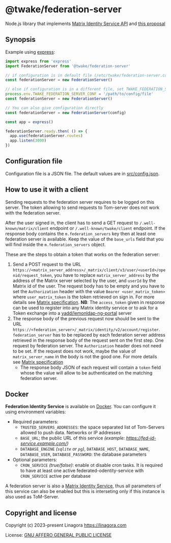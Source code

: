 # @twake/federation-server

Node.js library that implements
[Matrix Identity Service API](https://spec.matrix.org/v1.6/identity-service-api/) and [this proposal](https://github.com/guimard/matrix-spec-proposals/blob/unified-identity-service/proposals/4004-unified-identity-service-view.md)

## Synopsis

Example using [express](https://www.npmjs.com/package/express):

```js
import express from 'express'
import FederationServer from '@twake/federation-server'

// if configuration is in default file (/etc/twake/federation-server.conf)
const federationServer = new FederationServer()

// else if configuration is in a different file, set TWAKE_FEDERATION_SERVER_CONF
process.env.TWAKE_FEDERATION_SERVER_CONF = '/path/to/config/file'
const federationServer = new FederationServer()

// You can also give configuration directly
const federationServer = new FederationServer(config)

const app = express()

federationServer.ready.then( () => {
  app.use(federationServer.routes)
  app.listen(3000)
})
```

## Configuration file

Configuration file is a JSON file. The default values are
in [src/config.json](./src/config.json).

## How to use it with a client

Sending requests to the federation server requires to be logged on this server. The token allowing to send requests to Tom-server does not work with the federation server.

After the user signed in, the client has to send a GET request to `/.well-known/matrix/client` endpoint or `/.well-known/twake/client` endpoint. If the response body contains the `m.federation_servers` key then at least one federation server is available. Keep the value of the `base_urls` field that you will find inside the `m.federation_servers` object.

These are the steps to obtain a token that works on the federation server:
1. Send a POST request to the URL `https://<matrix_server_address>/_matrix/client/v3/user/<userId>/openid/request_token`, you have to replace `matrix_server_address` by the address of the Matrix server selected by the user, and `userId` by the Matrix id of the user. The request body has to be empty and you have to set the `Authorization` header with the value `Bearer <user_matrix_token>` where `user_matrix_token` is the token retrieved on sign in. For more details see [Matrix specification](https://spec.matrix.org/v1.8/client-server-api/#post_matrixclientv3useruseridopenidrequest_token). **NB**: The `access_token` given in response can be used to register into any Matrix identity service or to ask for a Token exchange into a [yadd/lemonldap-ng-portal](https://github.com/guimard/llng-docker) server
2. The response body of the previous request now should be sent to the URL `https://<federation_server>/_matrix/identity/v2/account/register`. `federation_server` has to be replaced by each federation server address retrieved in the response body of the request sent on the first step. One request by federation server. The `Authorization` header does not need to be set. If the request does not work, maybe the value of  `matrix_server_name` in the body is not the good one.
For more details see [Matrix specification](https://spec.matrix.org/v1.8/identity-service-api/#post_matrixidentityv2accountregister)
   * The response body JSON of each request will contain a `token` field whose the value will allow to be authenticated on the matching federation server.

## Docker

**Federation Identity Service** is available on [Docker](https://hub.docker.com/).
You can configure it using environment variables:

* Required parameters:
  * `TRUSTED_SERVERS_ADDRESSES`: the space separated list of Tom-Servers allowed
    to push data. Networks or IP addresses
  * `BASE_URL`; the public URL of this service _(example: https://fed-id-service.example.com/)_
  * `DATABASE_ENGINE` _(`sqlite` or `pg`)_, `DATABASE_HOST`, `DATABASE_NAME`,
    `DATABASE_USER`, `DATABASE_PASSWORD`: the database parameters
* Optional parameters:
  * `CRON_SERVICE` _(true/false)_: enable ot disable cron tasks. It is required
    to have at least one active federated-odentity-service with `CRON_SERVICE`
    active per database

A federation server is also a [Matrix Identity Service](matrix-identity-server/README.md),
thus all parameters of this service can also be enabled but this is interseting
only if this instance is also used as ToM-Server.

## Copyright and license

Copyright (c) 2023-present Linagora <https://linagora.com>

License: [GNU AFFERO GENERAL PUBLIC LICENSE](https://ci.linagora.com/publicgroup/oss/twake/tom-server/-/blob/master/LICENSE)

